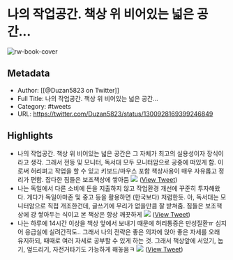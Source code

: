 # 나의 작업공간. 책상 위 비어있는 넓은 공간...

![rw-book-cover](https://pbs.twimg.com/profile_images/1277602970956435457/mfYpGFQb.jpg)

## Metadata
- Author: [[@Duzan5823 on Twitter]]
- Full Title: 나의 작업공간. 책상 위 비어있는 넓은 공간...
- Category: #tweets
- URL: https://twitter.com/Duzan5823/status/1300928169399246849

## Highlights
- 나의 작업공간. 책상 위 비어있는 넓은 공간은 그 자체가 최고의 실용성이자 장식이라고 생각. 그래서 전등 및 모니터, 독서대 모두 모니터암으로 공중에 떠있게 함. 이로써 허리펴고 작업을 할 수 있고 키보드/마우스 포함 책상사용이 매우 자유롭고 정리가 편함. 잡다한 짐들은 보조책상에 쌓아둠 
  ![](https://pbs.twimg.com/media/Eg3R862XcAg11RJ.jpg) ([View Tweet](https://twitter.com/Duzan5823/status/1300928169399246849))
- 나는 독일에서 다른 소비에 돈을 지출하지 않고 작업환경 개선에 꾸준히 투자해왔다. 게다가 독일아마존 및 중고 등을 활용하면 (한국보다) 저렴한듯. 아, 독서대는 모니터암으로 직접 개조한건데, 글쓰기에 무리가 없을만큼 잘 받쳐줌. 짐들은 보조책상에 걍 쌓아두는 식이고 본 책상은 항상 깨끗하게 
  ![](https://pbs.twimg.com/media/Eg3RVn9WoAE88ga.jpg) ([View Tweet](https://twitter.com/Duzan5823/status/1300928171043323905))
- 나는 하루에 14시간 이상을 책상 앞에서 보내기 때문에 허리통증은 만성질환ㅠ 심지어 응급실에 실려간적도.. 그래서 나의 전략은 좋은 의자에 앉아 좋은 자세를 오래 유지하되, 때때로 여러 자세로 공부할 수 있게 하는 것. 그래서 책상앞에 서있기, 눕기, 엎드리기, 자전거타기도 가능하게 해놓음ㅋ 
  ![](https://pbs.twimg.com/media/Eg3SEagXkAIvUVX.jpg) ([View Tweet](https://twitter.com/Duzan5823/status/1300928174319169538))
